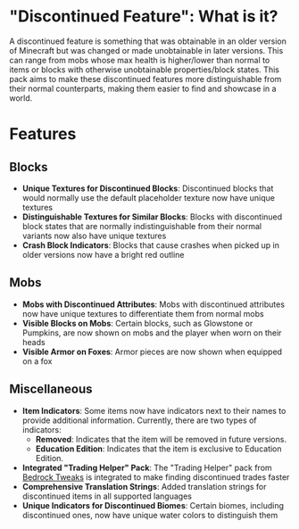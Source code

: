 # "Discontinued Feature": What is it?

A discontinued feature is something that was obtainable in an older version of Minecraft but was changed or made unobtainable in later versions. This can range from mobs whose max health is higher/lower than normal to items or blocks with otherwise unobtainable properties/block states. This pack aims to make these discontinued features more distinguishable from their normal counterparts, making them easier to find and showcase in a world.


# Features

## Blocks
- **Unique Textures for Discontinued Blocks**: Discontinued blocks that would normally use the default placeholder texture now have unique textures
- **Distinguishable Textures for Similar Blocks**: Blocks with discontinued block states that are normally indistinguishable from their normal variants now also have unique textures
- **Crash Block Indicators**: Blocks that cause crashes when picked up in older versions now have a bright red outline


## Mobs
- **Mobs with Discontinued Attributes**: Mobs with discontinued attributes now have unique textures to differentiate them from normal mobs
- **Visible Blocks on Mobs**: Certain blocks, such as Glowstone or Pumpkins, are now shown on mobs and the player when worn on their heads
- **Visible Armor on Foxes**: Armor pieces are now shown when equipped on a fox


## Miscellaneous
- **Item Indicators**: Some items now have indicators next to their names to provide additional information. Currently, there are two types of indicators:  
  - **Removed**: Indicates that the item will be removed in future versions.  
  - **Education Edition**: Indicates that the item is exclusive to Education Edition.
- **Integrated "Trading Helper" Pack**: The "Trading Helper" pack from [Bedrock Tweaks](https://bedrocktweaks.net/) is integrated to make finding discontinued trades faster
- **Comprehensive Translation Strings**: Added translation strings for discontinued items in all supported languages
- **Unique Indicators for Discontinued Biomes**: Certain biomes, including discontinued ones, now have unique water colors to distinguish them